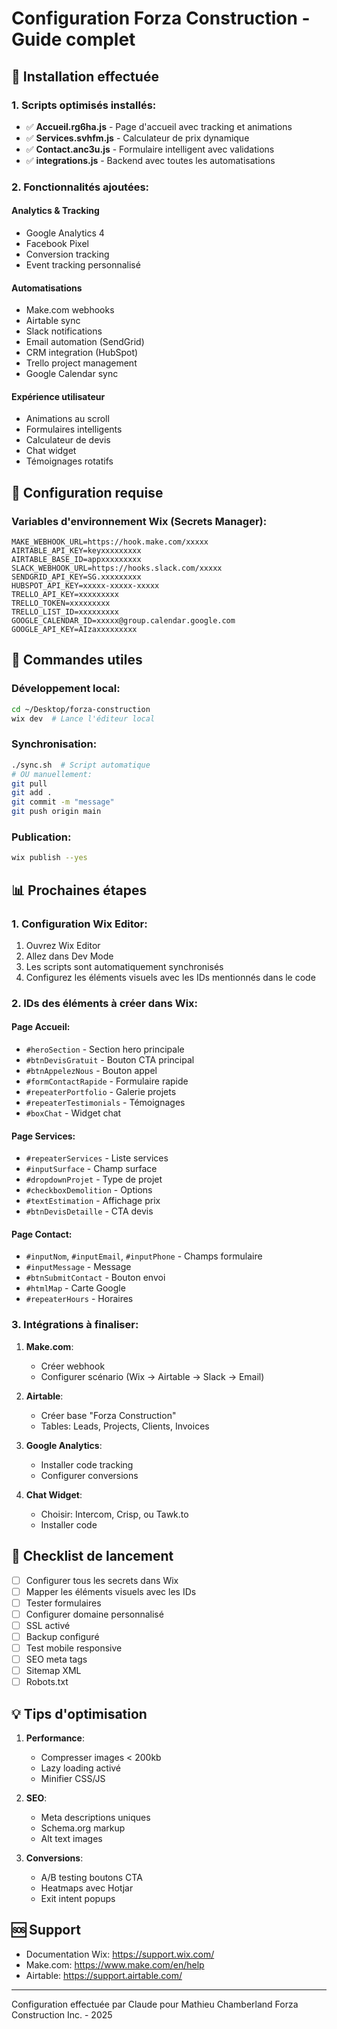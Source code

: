 # Configuration Forza Construction - Guide complet

## 🚀 Installation effectuée

### 1. Scripts optimisés installés:
- ✅ **Accueil.rg6ha.js** - Page d'accueil avec tracking et animations
- ✅ **Services.svhfm.js** - Calculateur de prix dynamique
- ✅ **Contact.anc3u.js** - Formulaire intelligent avec validations
- ✅ **integrations.js** - Backend avec toutes les automatisations

### 2. Fonctionnalités ajoutées:

#### Analytics & Tracking
- Google Analytics 4
- Facebook Pixel
- Conversion tracking
- Event tracking personnalisé

#### Automatisations
- Make.com webhooks
- Airtable sync
- Slack notifications
- Email automation (SendGrid)
- CRM integration (HubSpot)
- Trello project management
- Google Calendar sync

#### Expérience utilisateur
- Animations au scroll
- Formulaires intelligents
- Calculateur de devis
- Chat widget
- Témoignages rotatifs

## 📝 Configuration requise

### Variables d'environnement Wix (Secrets Manager):
```
MAKE_WEBHOOK_URL=https://hook.make.com/xxxxx
AIRTABLE_API_KEY=keyxxxxxxxxx
AIRTABLE_BASE_ID=appxxxxxxxxx
SLACK_WEBHOOK_URL=https://hooks.slack.com/xxxxx
SENDGRID_API_KEY=SG.xxxxxxxxx
HUBSPOT_API_KEY=xxxxx-xxxxx-xxxxx
TRELLO_API_KEY=xxxxxxxxx
TRELLO_TOKEN=xxxxxxxxx
TRELLO_LIST_ID=xxxxxxxxx
GOOGLE_CALENDAR_ID=xxxxx@group.calendar.google.com
GOOGLE_API_KEY=AIzaxxxxxxxxx
```

## 🔧 Commandes utiles

### Développement local:
```bash
cd ~/Desktop/forza-construction
wix dev  # Lance l'éditeur local
```

### Synchronisation:
```bash
./sync.sh  # Script automatique
# OU manuellement:
git pull
git add .
git commit -m "message"
git push origin main
```

### Publication:
```bash
wix publish --yes
```

## 📊 Prochaines étapes

### 1. Configuration Wix Editor:
1. Ouvrez Wix Editor
2. Allez dans Dev Mode
3. Les scripts sont automatiquement synchronisés
4. Configurez les éléments visuels avec les IDs mentionnés dans le code

### 2. IDs des éléments à créer dans Wix:

#### Page Accueil:
- `#heroSection` - Section hero principale
- `#btnDevisGratuit` - Bouton CTA principal
- `#btnAppelezNous` - Bouton appel
- `#formContactRapide` - Formulaire rapide
- `#repeaterPortfolio` - Galerie projets
- `#repeaterTestimonials` - Témoignages
- `#boxChat` - Widget chat

#### Page Services:
- `#repeaterServices` - Liste services
- `#inputSurface` - Champ surface
- `#dropdownProjet` - Type de projet
- `#checkboxDemolition` - Options
- `#textEstimation` - Affichage prix
- `#btnDevisDetaille` - CTA devis

#### Page Contact:
- `#inputNom`, `#inputEmail`, `#inputPhone` - Champs formulaire
- `#inputMessage` - Message
- `#btnSubmitContact` - Bouton envoi
- `#htmlMap` - Carte Google
- `#repeaterHours` - Horaires

### 3. Intégrations à finaliser:

1. **Make.com**:
   - Créer webhook
   - Configurer scénario (Wix → Airtable → Slack → Email)

2. **Airtable**:
   - Créer base "Forza Construction"
   - Tables: Leads, Projects, Clients, Invoices

3. **Google Analytics**:
   - Installer code tracking
   - Configurer conversions

4. **Chat Widget**:
   - Choisir: Intercom, Crisp, ou Tawk.to
   - Installer code

## 🎯 Checklist de lancement

- [ ] Configurer tous les secrets dans Wix
- [ ] Mapper les éléments visuels avec les IDs
- [ ] Tester formulaires
- [ ] Configurer domaine personnalisé
- [ ] SSL activé
- [ ] Backup configuré
- [ ] Test mobile responsive
- [ ] SEO meta tags
- [ ] Sitemap XML
- [ ] Robots.txt

## 💡 Tips d'optimisation

1. **Performance**:
   - Compresser images < 200kb
   - Lazy loading activé
   - Minifier CSS/JS

2. **SEO**:
   - Meta descriptions uniques
   - Schema.org markup
   - Alt text images

3. **Conversions**:
   - A/B testing boutons CTA
   - Heatmaps avec Hotjar
   - Exit intent popups

## 🆘 Support

- Documentation Wix: https://support.wix.com/
- Make.com: https://www.make.com/en/help
- Airtable: https://support.airtable.com/

---

Configuration effectuée par Claude pour Mathieu Chamberland
Forza Construction Inc. - 2025
